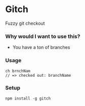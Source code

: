 Gitch
============

Fuzzy git checkout

### Why would I want to use this?
  * You have a ton of branches

### Usage

```
ch brnchNam
// => checked out: branchName
```

### Setup
```
npm install -g gitch
```